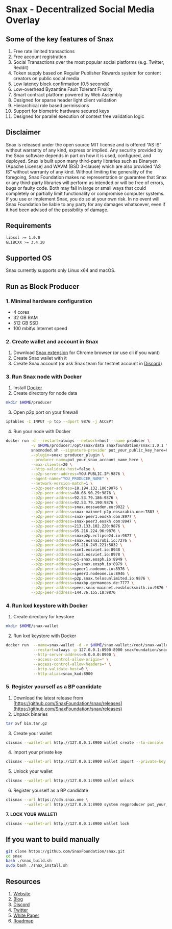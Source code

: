 # Snax - Decentralized Social Media Overlay

## Some of the key features of Snax

1. Free rate limited transactions
2. Free account registration
3. Social Transactions over the most popular social platforms (e.g. Twitter, Reddit)
4. Token supply based on Regular Publisher Rewards system for content creators on public social media
5. Low latency block confirmation (0.5 seconds)
6. Low-overhead Byzantine Fault Tolerant Finality
7. Smart contract platform powered by Web Assembly
8. Designed for sparse header light client validation
9. Hierarchical role based permissions
10. Support for biometric hardware secured keys
11. Designed for parallel execution of context free validation logic

## Disclaimer

Snax is released under the open source MIT license and is offered “AS IS” without warranty of any kind, express or implied. Any security provided by the Snax software depends in part on how it is used, configured, and deployed. Snax is built upon many third-party libraries such as Binaryen (Apache License) and WAVM (BSD 3-clause) which are also provided “AS IS” without warranty of any kind. Without limiting the generality of the foregoing, Snax Foundation makes no representation or guarantee that Snax or any third-party libraries will perform as intended or will be free of errors, bugs or faulty code. Both may fail in large or small ways that could completely or partially limit functionality or compromise computer systems. If you use or implement Snax, you do so at your own risk. In no event will Snax Foundation be liable to any party for any damages whatsoever, even if it had been advised of the possibility of damage.

## Requirements

```sh
libssl >= 1.0.0
GLIBCXX >= 3.4.20
```

## Supported OS

Snax currently supports only Linux x64 and macOS.

## Run as Block Producer

### 1. Minimal hardware configuration

- 4 cores
- 32 GB RAM
- 512 GB SSD
- 100 mbit\s Internet speed

### 2. Create wallet and account in Snax

1. Download [Snax extension](https://chrome.google.com/webstore/detail/snax/dolcmddbbplempeembpecnpllnbgjlal) for Chrome browser (or use cli if you want)
2. Create Snax wallet with it
3. Create Snax account (or ask Snax team for testnet account in [Discord](https://discord.gg/qygxJAZ))

### 3. Run Snax node with Docker

1. Install [Docker](https://docs.docker.com/install)
2. Create directory for node data

```sh
mkdir $HOME/producer
```

3. Open p2p port on your firewall

```sh
iptables -I INPUT -p tcp --dport 9876 -j ACCEPT
```

4. Run your node with Docker

```sh
docker run -d --restart=always --network=host --name producer \
           -v $HOME/producer:/opt/snax/data snaxfoundation/snax:1.0.1 \
           snaxnoded.sh --signature-provider put_your_public_key_here=KEY:put_your_private_key_here \
           --plugin=snax::producer_plugin \
           --producer-name=put_your_snax_account_name_here \
           --max-clients=20 \
           --http-validate-host=false \
           --p2p-server-address=YOU.PUBLIC.IP:9876 \
           --agent-name="YOU_PRODUCER_NAME" \
           --network-version-match=1 \
           --p2p-peer-address=18.194.132.186:9876 \
           --p2p-peer-address=80.66.90.29:9876 \
           --p2p-peer-address=92.53.79.186:9876 \
           --p2p-peer-address=92.53.79.190:9876 \
           --p2p-peer-address=snax.eossweden.eu:9022 \
           --p2p-peer-address=snax-mainnet-p2p.eosarabia.one:7883 \
           --p2p-peer-address=snax-peer1.eoskh.com:8977 \
           --p2p-peer-address=snax-peer3.eoskh.com:8947 \
           --p2p-peer-address=213.133.102.220:9876 \
           --p2p-peer-address=95.216.224.96:9876 \
           --p2p-peer-address=snaxp2p.eclipse24.io:9877 \
           --p2p-peer-address=snax.eosnairobi.io:7276 \
           --p2p-peer-address=95.216.245.221:5032 \
           --p2p-peer-address=sxn1.eosviet.io:8948 \
           --p2p-peer-address=sxn3.eosviet.io:8978 \
           --p2p-peer-address=p1-snax.eosph.io:8949 \
           --p2p-peer-address=p3-snax.eosph.io:8979 \
           --p2p-peer-address=speer1.nodeone.io:8976 \
           --p2p-peer-address=speer3.nodeone.io:8946 \
           --p2p-peer-address=p2p.snax.telosunlimited.io:9876 \
           --p2p-peer-address=snaxbp.germaneos.de:7777 \
           --p2p-peer-address=peer.snax-mainnet.eosblocksmith.io:9876 \
           --p2p-peer-address=144.76.155.18:9876
```

### 4. Run kxd keystore with Docker

1. Create directory for keystore

```sh
mkdir $HOME/snax-wallet
```

2. Run kxd keystore with Docker

```sh
docker run  --name=snax-wallet -d -v $HOME/snax-wallet:/root/snax-wallet \
            --restart=always -p 127.0.0.1:8900:8900 snaxfoundation/snax:1.0.1 kxd.sh \
            --http-server-address=0.0.0.0:8900 \
            --access-control-allow-origin=* \
            --access-control-allow-headers=* \
            --http-validate-host=0 \
            --http-alias=snax_kxd:8900
```

### 5. Register yourself as a BP candidate

1. Download the latest release from [https://github.com/SnaxFoundation/snax/releases](https://github.com/SnaxFoundation/snax/releases)
2. Unpack binaries

```sh
tar xvf bin.tar.gz
```

3. Create your wallet

```sh
clisnax --wallet-url http://127.0.0.1:8900 wallet create --to-console
```

4. Import your private key

```sh
clisnax --wallet-url http://127.0.0.1:8900 wallet import --private-key put_your_private_key_here
```

5. Unlock your wallet

```sh
clisnax --wallet-url http://127.0.0.1:8900 wallet unlock
```

6. Register yourself as a BP candidate

```sh
clisnax --url https://cdn.snax.one \
        --wallet-url http://127.0.0.1:8900 system regproducer put_your_snax_account_name_here put_your_public_key_here
```

**7. LOCK YOUR WALLET!**

```sh
clisnax --wallet-url http://127.0.0.1:8900 wallet lock
```

## If you want to build manually

```sh
git clone https://github.com/SnaxFoundation/snax.git
cd snax
bash ./snax_build.sh
sudo bash ./snax_install.sh
```

## Resources

1. [Website](https://snax.one)
2. [Blog](https://medium.com/@snax)
3. [Discord](https://discord.gg/qygxJAZ)
4. [Twitter](https://twitter.com/SnaxTeam)
5. [White Paper](https://snax.one/whitepaper.pdf)
6. [Roadmap](https://snax.one/roadmap)
